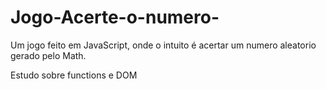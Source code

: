# Jogo-Acerte-o-numero-
Um jogo feito em JavaScript, onde o intuito é acertar um numero aleatorio gerado pelo Math.

Estudo sobre functions e DOM

